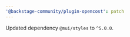 ```yaml
---
'@backstage-community/plugin-opencost': patch
---
```


Updated dependency `@mui/styles` to `^5.0.0`.
